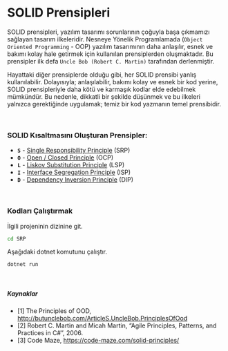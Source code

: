 # SOLID Prensipleri

SOLID prensipleri, yazılım tasarımı sorunlarının çoğuyla başa çıkmamızı sağlayan tasarım ilkeleridir.  Nesneye Yönelik Programlamada (`Object Oriented Programming` - OOP) yazılım tasarımının daha anlaşılır, esnek ve bakımı kolay hale getirmek için kullanılan prensiplerden oluşmaktadır. Bu prensipler ilk defa `Uncle Bob (Robert C. Martin)` tarafından derlenmiştir.

Hayattaki diğer prensiplerde olduğu gibi, her SOLID prensibi yanlış kullanılabilir. Dolayısıyla; anlaşılabilir, bakımı kolay ve esnek bir kod yerine, SOLID prensipleriyle daha kötü ve karmaşık kodlar elde edebilmek mümkündür. Bu nedenle, dikkatli bir şekilde düşünmek ve bu ilkeleri yalnızca gerektiğinde uygulamak; temiz bir kod yazmanın temel prensibidir.

&nbsp;

### SOLID Kısaltmasını Oluşturan Prensipler:

- **`S`** - [Single Responsibility Principle](https://github.com/omereryilmaz/SOLIDPrinciplesInCSharp/tree/main/SRP) (SRP)
- **`O`** - [Open / Closed Principle](https://github.com/omereryilmaz/SOLIDPrinciplesInCSharp/tree/main/OCP) (OCP)
- **`L`** - [Liskov Substitution Principle](https://github.com/omereryilmaz/SOLIDPrinciplesInCSharp/tree/main/LSP) (LSP)
- **`I`** - [Interface Segregation Principle](https://github.com/omereryilmaz/SOLIDPrinciplesInCSharp/tree/main/ISP) (ISP)
- **`D`** - [Dependency Inversion Principle](https://github.com/omereryilmaz/SOLIDPrinciplesInCSharp/tree/main/DIP) (DIP)

&nbsp;

### Kodları Çalıştırmak
İlgili projeninin dizinine git.
```bash
cd SRP
```

Aşağıdaki dotnet komutunu çalıştır.
```bash
dotnet run
```

&nbsp;
&nbsp;

##### Kaynaklar
- [1] The Principles of OOD, http://butunclebob.com/ArticleS.UncleBob.PrinciplesOfOod 
- [2] Robert C. Martin and Micah Martin, “Agile Principles, Patterns, and Practices in C#”, 2006.
- [3] Code Maze, https://code-maze.com/solid-principles/